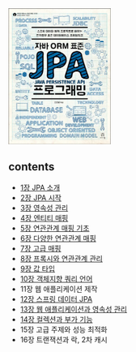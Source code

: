 <img src="img.png" width="40%">

## contents

- [1장 JPA 소개](contents/1/README.md)
- [2장 JPA 시작](contents/2/README.md)
- [3장 영속성 관리](contents/3/README.md)
- [4장 엔티티 매핑](contents/4/README.md)
- [5장 연관관계 매핑 기초](contents/5/README.md)
- [6장 다양한 연관관계 매핑](contents/6/README.md)
- [7장 고급 매핑](contents/7/README.md)
- [8장 프록시와 연관관계 관리](contents/8/README.md)
- [9장 값 타입](contents/9/README.md)
- [10장 객체지향 쿼리 언어](contents/10/README.md)
- 11장 웹 애플리케이션 제작
- [12장 스프링 데이터 JPA](contents/12/README.md)
- [13장 웹 애플리케이션과 영속성 관리](contents/13/README.md)
- [14장 컬렉션과 부가 기능](contents/14/README.md)
- 15장 고급 주제와 성능 최적화
- 16장 트랜잭션과 락, 2차 캐시
